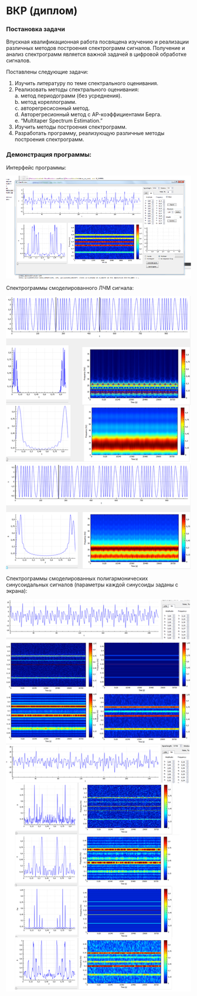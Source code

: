 # ВКР (диплом)

### Постановка задачи

Впускная квалификационная работа посвящена изучению и реализации различных методов построения спектрограмм сигналов. Получение и анализ спектрограмм является важной задачей в цифровой обработке сигналов. 
  
Поставлены следующие задачи:  
1.	Изучить литературу по теме спектрального оценивания.  
2.	Реализовать методы спектрального оценивания:   
a.	метод периодограмм (без усреднения).   
b.	метод кореллограмм.  
c.	авторегресисонный метод.  
d.	Авторегресионный метод с АР-коэффициентами Берга.  
e.	“Multitaper Spectrum Estimation.”  
3.	Изучить методы построения спектрограмм.  
4.	Разработать программу, реализующую различные методы построения спектрограмм.  

### Демонстрация программы:  
  
Интерфейс программы:  
  
![Alt text](https://github.com/AlexeySource/Learning/blob/master/Spectrogram/screenshots/spectrogramm1.png?raw=true)    
    
Спектрограммы смоделированного ЛЧМ сигнала:  
  
![Alt text](https://github.com/AlexeySource/Learning/blob/master/Spectrogram/screenshots/spectrogramm2.png?raw=true)   
![Alt text](https://github.com/AlexeySource/Learning/blob/master/Spectrogram/screenshots/spectrogramm3.png?raw=true) 
  
Спектрограммы смоделированных полигармонических синусоидальных сигналов (параметры каждой синусоиды заданы с экрана):  
  
![Alt text](https://github.com/AlexeySource/Learning/blob/master/Spectrogram/screenshots/spectrogramm4.png?raw=true)   
![Alt text](https://github.com/AlexeySource/Learning/blob/master/Spectrogram/screenshots/spectrogramm5.png?raw=true)   
